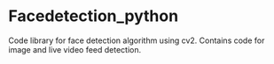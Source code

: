 # Facedetection_python
Code library for face detection algorithm using cv2. Contains code for image and live video feed detection.
